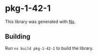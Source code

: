 # pkg-1-42-1

This library was generated with [Nx](https://nx.dev).

## Building

Run `nx build pkg-1-42-1` to build the library.
